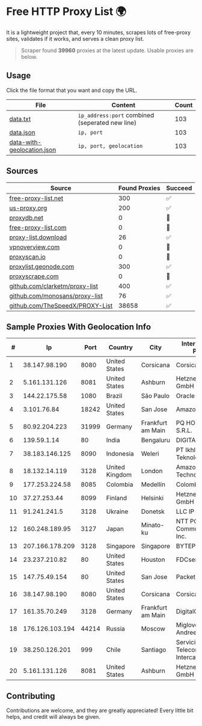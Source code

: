 
# Free HTTP Proxy List 🌍

It is a lightweight project that, every 10 minutes, scrapes lots of free-proxy sites, validates if it works, and serves a clean proxy list.


> Scraper found **39960** proxies at the latest update. Usable proxies are below.

## Usage

Click the file format that you want and copy the URL.


|File|Content|Count|
|----|-------|-----|
|[data.txt](https://raw.githubusercontent.com/themiralay/Proxy-List-World/master/data.txt)|`ip_address:port` combined (seperated new line)|103|
|[data.json](https://raw.githubusercontent.com/themiralay/Proxy-List-World/master/data.json)|`ip, port`|103|
|[data-with-geolocation.json](https://raw.githubusercontent.com/themiralay/Proxy-List-World/master/data-with-geolocation.json)|`ip, port, geolocation`|103|

## Sources

|Source|Found Proxies|Succeed|
|------|-------------|-------|
|[free-proxy-list.net](https://free-proxy-list.net)|300|✅|
|[us-proxy.org](https://www.us-proxy.org)|200|✅|
|[proxydb.net](http://proxydb.net)|0|🚫|
|[free-proxy-list.com](https://free-proxy-list.com/?page=&port=&type%5B%5D=http&type%5B%5D=https&up_time=0&search=Search)|0|🚫|
|[proxy-list.download](https://www.proxy-list.download/HTTP)|26|✅|
|[vpnoverview.com](https://vpnoverview.com/privacy/anonymous-browsing/free-proxy-servers)|0|🚫|
|[proxyscan.io](https://www.proxyscan.io)|0|🚫|
|[proxylist.geonode.com](https://proxylist.geonode.com/api/proxy-list?limit=300&page=1&sort_by=lastChecked&sort_type=desc&protocols=http,https)|300|✅|
|[proxyscrape.com](https://api.proxyscrape.com/v2/?request=displayproxies&protocol=http&timeout=10000&country=all&ssl=all&anonymity=all)|0|🚫|
|[github.com/clarketm/proxy-list](https://raw.githubusercontent.com/clarketm/proxy-list/master/proxy-list-raw.txt)|400|✅|
|[github.com/monosans/proxy-list](https://raw.githubusercontent.com/monosans/proxy-list/main/proxies/http.txt)|76|✅|
|[github.com/TheSpeedX/PROXY-List](https://raw.githubusercontent.com/TheSpeedX/PROXY-List/master/http.txt)|38658|✅|


## Sample Proxies With Geolocation Info

|#|Ip|Port|Country|City|Internet Service Provider|
|-|--|----|-------|----|-------------------------|
|1|38.147.98.190|8080|United States|Corsicana|Corsicana ISD|
|2|5.161.131.126|8081|United States|Ashburn|Hetzner Online GmbH|
|3|144.22.175.58|1080|Brazil|São Paulo|Oracle Corporation|
|4|3.101.76.84|18242|United States|San Jose|Amazon.com, Inc.|
|5|80.92.204.223|31999|Germany|Frankfurt am Main|PQ HOSTING PLUS S.R.L.|
|6|139.59.1.14|80|India|Bengaluru|DIGITALOCEAN|
|7|38.183.146.125|8090|Indonesia|Weleri|PT Ikhlas Cipta Teknologi|
|8|18.132.14.119|3128|United Kingdom|London|Amazon Technologies Inc.|
|9|177.253.224.58|8085|Colombia|Medellín|Colombia Móvil|
|10|37.27.253.44|8099|Finland|Helsinki|Hetzner Online GmbH|
|11|91.241.241.5|3128|Ukraine|Donetsk|LLC IP SERVICE|
|12|160.248.189.95|3127|Japan|Minato-ku|NTT PC Communications, Inc.|
|13|207.166.178.209|3128|Singapore|Singapore|BYTEPLUS|
|14|23.237.210.82|80|United States|Houston|FDCservers.net|
|15|147.75.49.154|80|United States|San Jose|Packet Host, Inc.|
|16|38.147.98.190|8080|United States|Corsicana|Corsicana ISD|
|17|161.35.70.249|3128|Germany|Frankfurt am Main|DigitalOcean, LLC|
|18|176.126.103.194|44214|Russia|Moscow|Miglovets Egor Andreevich|
|19|38.250.126.201|999|Chile|Santiago|Servicios De Telecomunicaciones Intercable Ltda.|
|20|5.161.131.126|8081|United States|Ashburn|Hetzner Online GmbH|



## Contributing

Contributions are welcome, and they are greatly appreciated! Every
little bit helps, and credit will always be given.

